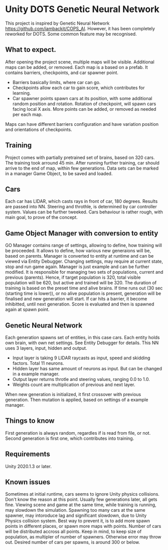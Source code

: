 # Unity DOTS Genetic Neural Network

This project is inspired by Genetic Neural Network https://github.com/iambackit/COPS_AI. 
However, it has been completely reworked for DOTS. Some common feature may be recognised.


## What to expect.

After opening the project scene, multiple maps will be visible.
Additional maps can be added, or removed.
Each map is a based on a prefab. It contains barriers, checkpoints, and car spawner point.

* Barriers basically limits, where car can go.
* Checkpoints allow each car to gain score, which contributes for learning.
* Car spawner points spawn cars at its position, with some additional random position and rotation. Rotation of checkpoint, will spawn cars facing local X axis. More points can be added, or removed as needed per each map.

Maps can have different barriers configuration and have variation position and orientations of checkpoints.


## Training 

Project comes with partially pretrained set of brains, based on 320 cars. 
The training took arround 45 min.
After running further training, car should arrive to the end of map, within few generations.
Data sets can be marked in a manager Game Object, to be saved and loaded.


## Cars

Each car has LIDAR, which casts rays in front of car, 180 degrees.
Results are passed into NN.
Steering and throthle, is determined by car controller system. 
Values can be further tweeked. Cars behaviour is rather rough, with main goal, to prove of the concept.


## Game Object Manager with conversion to entity

GO Manager contains range of settings, allowing to define, how training will be proceeded.
It allows to define, how various new generaions will be, based on parents.
Manager is converted to entity at runtime and can be viewed via Entity Debugger.
Changing settings, may require at current state, stop and run game again.
Manager is just example and can be further modified.
It is responsible for managing two sets of populations, current and previous (parents).
Hence, if target population is 320, total visible population will be 620, but active and trained will be 320.
The duration of training is based on the preset time and alive brains. 
If time runs out (30 sec (starting time is lower)), or no alive population is present, generation will be finalised and new generation will start.
If car hits a barrier, it become inhibitted, until next generation. Score is evaluated and then is spawned again at spawn point.


## Genetic Neural Network

Each generation spawns set of entities, in this case cars.
Each entity holds own brain, with own net settings. See Entity Debugger for details.
This NN uses 3 layers, input, hidden and output.

* Input layer is taking 9 LIDAR raycasts as input, speed and skidding factors. Total 11 neurons.
* Hidden layer has same amount of neurons as input. But can be changed in a example manager.
* Output layer returns throtle and steering values, ranging 0.0 to 1.0. 
* Weights count are multiplication of previous and next layer.

When new generation is initialized, it first crossover with previous generation. Then mutation is applied, based on settings of a example manager.


## Things to know

First generation is always random, regardles if is read from file, or not.
Second generation is first one, which contributes into training.


## Requirements
Unity 2020.1.3 or later.


## Known issues

Sometimes at initial runtime, cars seems to ignore Unity physics collisions. Don't know the reason at this point.
Usually few generations later, all gets fine.
Viewing scene and game at the same time, while training is running, may slowdown the simulation.
Spawning too many cars at the same spawner, may intoroduce lag and significant slowdown, due to Unity Physics collision system.
Best way to prevent it, is to add more spawn points in different places, or spawn more maps with points. Number of cars will be distributed accross all points.
Keep in mind, to keep size of population, as multipler of number of spawners. Otherwise error may throw out. Desired number of cars per spawns, is around 300 or below.
